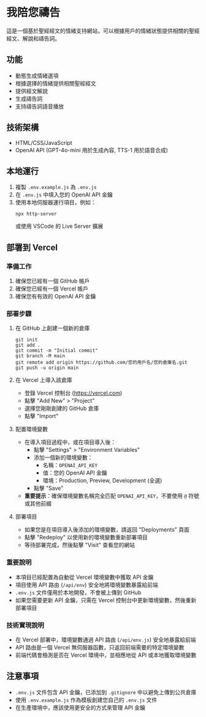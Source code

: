 # 我陪您禱告

這是一個基於聖經經文的情緒支持網站，可以根據用戶的情緒狀態提供相關的聖經經文、解說和禱告詞。

## 功能

- 動態生成情緒選項
- 根據選擇的情緒提供相關聖經經文
- 提供經文解說
- 生成禱告詞
- 支持禱告詞語音播放

## 技術架構

- HTML/CSS/JavaScript
- OpenAI API (GPT-4o-mini 用於生成內容, TTS-1 用於語音合成)

## 本地運行

1. 複製 `.env.example.js` 為 `.env.js`
2. 在 `.env.js` 中填入您的 OpenAI API 金鑰
3. 使用本地伺服器運行項目，例如：
   ```
   npx http-server
   ```
   或使用 VSCode 的 Live Server 擴展

## 部署到 Vercel

### 準備工作

1. 確保您已經有一個 GitHub 帳戶
2. 確保您已經有一個 Vercel 帳戶
3. 確保您有有效的 OpenAI API 金鑰

### 部署步驟

1. 在 GitHub 上創建一個新的倉庫
   ```
   git init
   git add .
   git commit -m "Initial commit"
   git branch -M main
   git remote add origin https://github.com/您的用戶名/您的倉庫名.git
   git push -u origin main
   ```

2. 在 Vercel 上導入該倉庫
   - 登錄 Vercel 控制台 (https://vercel.com)
   - 點擊 "Add New" > "Project"
   - 選擇您剛剛創建的 GitHub 倉庫
   - 點擊 "Import"

3. 配置環境變數
   - 在導入項目過程中，或在項目導入後：
     - 點擊 "Settings" > "Environment Variables"
     - 添加一個新的環境變數：
       - 名稱：`OPENAI_API_KEY`
       - 值：您的 OpenAI API 金鑰
       - 環境：Production, Preview, Development (全選)
     - 點擊 "Save"
   - **重要提示**：確保環境變數名稱完全匹配 `OPENAI_API_KEY`，不要使用 `@` 符號或其他前綴

4. 部署項目
   - 如果您是在項目導入後添加的環境變數，請返回 "Deployments" 頁面
   - 點擊 "Redeploy" 以使用新的環境變數重新部署項目
   - 等待部署完成，然後點擊 "Visit" 查看您的網站

### 重要說明

- 本項目已經配置為自動從 Vercel 環境變數中獲取 API 金鑰
- 項目使用 API 路由 (`/api/env`) 安全地將環境變數暴露給前端
- `.env.js` 文件僅用於本地開發，不會被上傳到 GitHub
- 如果您需要更新 API 金鑰，只需在 Vercel 控制台中更新環境變數，然後重新部署項目

### 技術實現說明

- 在 Vercel 部署中，環境變數通過 API 路由 (`/api/env.js`) 安全地暴露給前端
- API 路由是一個 Vercel 無伺服器函數，只返回前端需要的特定環境變數
- 前端代碼會檢測是否在 Vercel 環境中，並相應地從 API 或本地獲取環境變數

## 注意事項

- `.env.js` 文件包含 API 金鑰，已添加到 `.gitignore` 中以避免上傳到公共倉庫
- 使用 `.env.example.js` 作為模板創建您自己的 `.env.js` 文件
- 在生產環境中，應該使用更安全的方式來管理 API 金鑰
